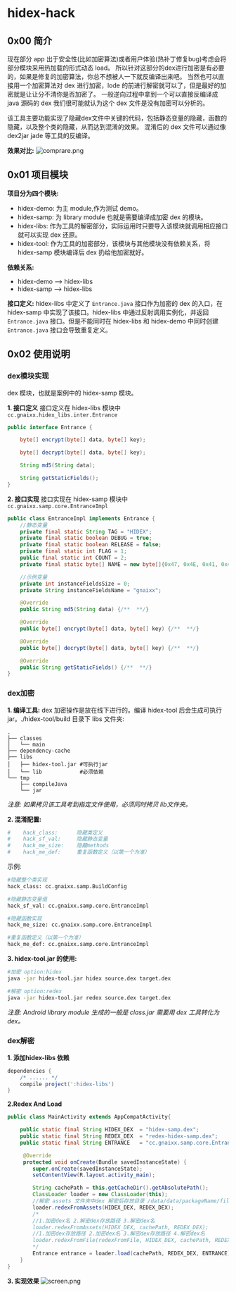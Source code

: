 # hidex-hack

## 0x00 简介
现在部分 app 出于安全性(比如加密算法)或者用户体验(热补丁修复bug)考虑会将部分模块采用热加载的形式动态 load。
所以针对这部分的dex进行加密是有必要的，如果是修复的加密算法，你总不想被人一下就反编译出来吧。
当然也可以直接用一个加密算法对 dex 进行加密，lode 的前进行解密就可以了，但是最好的加密就是让让分不清你是否加密了。
一般逆向过程中拿到一个可以直接反编译成 java 源码的 dex 我们很可能就认为这个 dex 文件是没有加密可以分析的。

该工具主要功能实现了隐藏dex文件中关键的代码，包括静态变量的隐藏，函数的隐藏，以及整个类的隐藏，从而达到混淆的效果。
混淆后的 dex 文件可以通过像 dex2jar jade 等工具的反编译。

**效果对比:**
![comprare.png](./img/compare.png)

## 0x01 项目模块
**项目分为四个模块:**
      
- hidex-demo: 为主 module,作为测试 demo。
- hidex-samp: 为 library module 也就是需要编译成加密 dex 的模块。
- hidex-libs: 作为工具的解密部分，实际运用时只要导入该模块就调用相应接口就可以实现 dex 还原。
- hidex-tool: 作为工具的加密部分，该模块与其他模块没有依赖关系，将 hidex-samp 模块编译后 dex 扔给他加密就好。

**依赖关系:**

- hidex-demo --> hidex-libs
- hidex-samp --> hidex-libs

**接口定义:**
hidex-libs 中定义了 `Entrance.java` 接口作为加密的 dex 的入口，在 hidex-samp 中实现了该接口。hidex-libs
中通过反射调用实例化，并返回 `Entrance.java` 接口。但是不能同时在 hidex-libs 和 hidex-demo 中同时创建
`Entrance.java` 接口会导致重复定义。

## 0x02 使用说明
### dex模块实现
dex 模块，也就是案例中的 hidex-samp 模块。

**1. 接口定义**
接口定义在 hidex-libs 模块中 `cc.gnaixx.hidex_libs.inter.Entrance`

```java
public interface Entrance {

    byte[] encrypt(byte[] data, byte[] key);

    byte[] decrypt(byte[] data, byte[] key);

    String md5(String data);

    String getStaticFields();
}
```

**2. 接口实现**
接口实现在 hidex-samp 模块中 `cc.gnaixx.samp.core.EntranceImpl`

```java
public class EntranceImpl implements Entrance {
    //静态变量
    private final static String TAG = "HIDEX";
    private final static boolean DEBUG = true;
    private final static boolean RELEASE = false;
    private final static int FLAG = 1;
    public final static int COUNT = 2;
    private final static byte[] NAME = new byte[]{0x47, 0x4E, 0x41, 0x49, 0x58, 0x58};

    //示例变量
    private int instanceFieldsSize = 0;
    private String instanceFieldsName = "gnaixx";

    @Override
    public String md5(String data) {/**  **/}

    @Override
    public byte[] encrypt(byte[] data, byte[] key) {/**  **/}

    @Override
    public byte[] decrypt(byte[] data, byte[] key) {/**  **/}

    @Override
    public String getStaticFields() {/**  **/}
}
```

### dex加密

**1. 编译工具:**
dex 加密操作是放在线下进行的。编译 hidex-tool 后会生成可执行 jar。./hidex-tool/build 目录下 libs 文件夹:

```shell
.
├── classes
│   └── main
├── dependency-cache
├── libs
│   ├── hidex-tool.jar #可执行jar
│   └── lib            #必须依赖
└── tmp
    ├── compileJava
    └── jar
```

_注意: 如果拷贝该工具考到指定文件使用，必须同时拷贝 lib文件夹。_

**2. 混淆配置:**

```bash
#    hack_class:      隐藏类定义
#    hack_sf_val:     隐藏静态变量
#    hack_me_size:    隐藏methods
#    hack_me_def:     重复函数定义（以第一个为准）
```

示例:

```bash
#隐藏整个类实现
hack_class: cc.gnaixx.samp.BuildConfig

#隐藏静态变量值
hack_sf_val: cc.gnaixx.samp.core.EntranceImpl

#隐藏函数实现
hack_me_size: cc.gnaixx.samp.core.EntranceImpl

#重复函数定义（以第一个为准）
hack_me_def: cc.gnaixx.samp.core.EntranceImpl
```

**3. hidex-tool.jar 的使用:**

```bash
#加密 option:hidex
java -jar hidex-tool.jar hidex source.dex target.dex

#解密 option:redex
java -jar hidex-tool.jar redex source.dex target.dex
```
_注意: Android library module 生成的一般是 class.jar 需要用 dex 工具转化为 dex。_

### dex解密
**1. 添加hidex-libs 依赖**

```gradle
dependencies {
    /* ...... */
    compile project(':hidex-libs')
}
```

**2.Redex And Load**

```java
public class MainActivity extends AppCompatActivity{

    public static final String HIDEX_DEX  = "hidex-samp.dex";
    public static final String REDEX_DEX  = "redex-hidex-samp.dex";
    public static final String ENTRANCE   = "cc.gnaixx.samp.core.EntranceImpl";

     @Override
     protected void onCreate(Bundle savedInstanceState) {
        super.onCreate(savedInstanceState);
        setContentView(R.layout.activity_main);

        String cachePath = this.getCacheDir().getAbsolutePath();
        ClassLoader loader = new ClassLoader(this);
        //解密 assets 文件夹中dex 解密后存放目录 /data/data/packageName/files
        loader.redexFromAssets(HIDEX_DEX, REDEX_DEX);
        /*
        //1.加密dex名 2.解密dex存放路径 3.解密dex名
        loader.redexFromAssets(HIDEX_DEX, cachePath, REDEX_DEX);
        //1.加密dex存放路径 2.加密dex名 3.解密dex存放路径 4.解密dex名
        loader.redexFromFile(redexFromFile, HIDEX_DEX, cachePath, REDEX_DEX);
        */
        Entrance entrance = loader.load(cachePath, REDEX_DEX, ENTRANCE);
    }
}
```

**3. 实现效果**
![screen.png](./img/screen.png)
